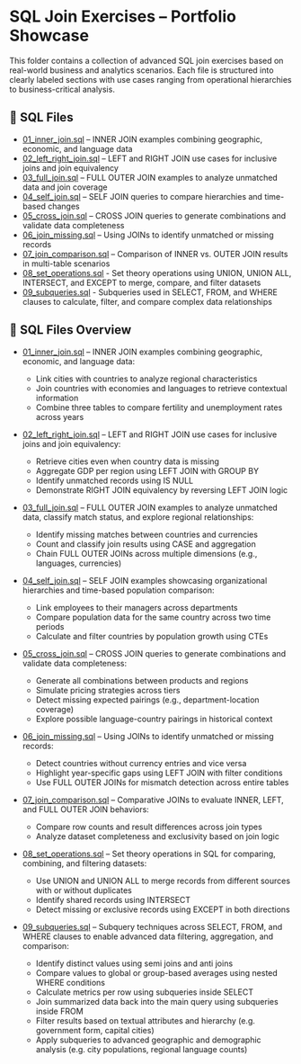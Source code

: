 # SQL Join Exercises – Portfolio Showcase

This folder contains a collection of advanced SQL join exercises based on real-world business and analytics scenarios. Each file is structured into clearly labeled sections with use cases ranging from operational hierarchies to business-critical analysis.


## 📄 SQL Files

- [01_inner_join.sql](01_inner_join.sql) – INNER JOIN examples combining geographic, economic, and language data  
- [02_left_right_join.sql](02_left_right_join.sql) – LEFT and RIGHT JOIN use cases for inclusive joins and join equivalency 
- [03_full_join.sql](03_full_join.sql) – FULL OUTER JOIN examples to analyze unmatched data and join coverage
- [04_self_join.sql](04_self_join.sql) – SELF JOIN queries to compare hierarchies and time-based changes
- [05_cross_join.sql](05_cross_join.sql) – CROSS JOIN queries to generate combinations and validate data completeness
- [06_join_missing.sql](06_join_missing.sql) – Using JOINs to identify unmatched or missing records  
- [07_join_comparison.sql](07_join_comparison.sql) – Comparison of INNER vs. OUTER JOIN results in multi-table scenarios
- [08_set_operations.sql](08_set_operations.sql) - Set theory operations using UNION, UNION ALL, INTERSECT, and EXCEPT to merge, compare, and filter datasets
- [09_subqueries.sql](09_subqueries.sql) - Subqueries used in SELECT, FROM, and WHERE clauses to calculate, filter, and compare complex data relationships


## 📄 SQL Files Overview

* [01_inner_join.sql](01_inner_join.sql) – INNER JOIN examples combining geographic, economic, and language data:

  * Link cities with countries to analyze regional characteristics
  * Join countries with economies and languages to retrieve contextual information
  * Combine three tables to compare fertility and unemployment rates across years

* [02_left_right_join.sql](02_left_right_join.sql) – LEFT and RIGHT JOIN use cases for inclusive joins and join equivalency:

  * Retrieve cities even when country data is missing
  * Aggregate GDP per region using LEFT JOIN with GROUP BY
  * Identify unmatched records using IS NULL
  * Demonstrate RIGHT JOIN equivalency by reversing LEFT JOIN logic

* [03_full_join.sql](03_full_join.sql) – FULL OUTER JOIN examples to analyze unmatched data, classify match status, and explore regional relationships:

  * Identify missing matches between countries and currencies
  * Count and classify join results using CASE and aggregation
  * Chain FULL OUTER JOINs across multiple dimensions (e.g., languages, currencies)

* [04_self_join.sql](04_self_join.sql) – SELF JOIN examples showcasing organizational hierarchies and time-based population comparison:

  * Link employees to their managers across departments
  * Compare population data for the same country across two time periods
  * Calculate and filter countries by population growth using CTEs

* [05_cross_join.sql](05_cross_join.sql) – CROSS JOIN queries to generate combinations and validate data completeness:

  * Generate all combinations between products and regions
  * Simulate pricing strategies across tiers
  * Detect missing expected pairings (e.g., department-location coverage)
  * Explore possible language-country pairings in historical context

* [06_join_missing.sql](06_join_missing.sql) – Using JOINs to identify unmatched or missing records:

  * Detect countries without currency entries and vice versa
  * Highlight year-specific gaps using LEFT JOIN with filter conditions
  * Use FULL OUTER JOINs for mismatch detection across entire tables

* [07_join_comparison.sql](07_join_comparison.sql) – Comparative JOINs to evaluate INNER, LEFT, and FULL OUTER JOIN behaviors:

  * Compare row counts and result differences across join types
  * Analyze dataset completeness and exclusivity based on join logic
 
* [08_set_operations.sql](08_set_operations.sql) – Set theory operations in SQL for comparing, combining, and filtering datasets:
  
  * Use UNION and UNION ALL to merge records from different sources with or without duplicates
  * Identify shared records using INTERSECT
  * Detect missing or exclusive records using EXCEPT in both directions

* [09_subqueries.sql](09_subqueries.sql) – Subquery techniques across SELECT, FROM, and WHERE clauses to enable advanced data filtering, aggregation, and comparison:
  * Identify distinct values using semi joins and anti joins
  * Compare values to global or group-based averages using nested WHERE conditions
  * Calculate metrics per row using subqueries inside SELECT
  * Join summarized data back into the main query using subqueries inside FROM
  * Filter results based on textual attributes and hierarchy (e.g. government form, capital cities)
  * Apply subqueries to advanced geographic and demographic analysis (e.g. city populations, regional language counts)

